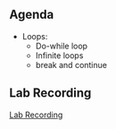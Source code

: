 ## Agenda
- Loops:
    - Do-while loop
    - Infinite loops
    - break and continue

## Lab Recording
[Lab Recording](https://drive.google.com/file/d/1Ck0Y5l8Us05g99M7oeCTwxFshq008iOC/view?usp=sharing)
